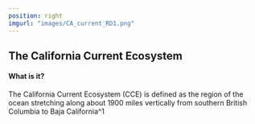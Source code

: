 ```yaml
---
position: right
imgurl: "images/CA_current_RD1.png"
---
```


## The California Current Ecosystem

#### What is it?

The California Current Ecosystem (CCE) is defined as the region of the ocean stretching along about 1900 miles vertically from southern British Columbia to Baja California^1 
